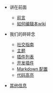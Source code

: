 * 讲在前面

  * [前言](preface.md)
  * [如何编辑本wiki](Co-editing.md)

* 我们的碎碎念

  * [社交指南](2120/beSocial.md)
  * [主题](2120/themes.md)
  * [插件列表](2120/plugins.md)
  * [开发插件](2120/write-a-plugin.md)
  * [Markdown 配置](2120/markdown.md)
  * [代码高亮](2120/language-highlight.md)

* [其他信息](others.md)